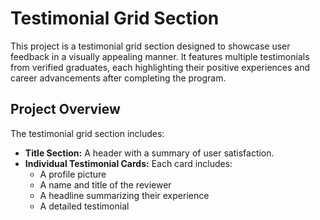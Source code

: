 # Testimonial Grid Section

This project is a testimonial grid section designed to showcase user feedback in a visually appealing manner. It features multiple testimonials from verified graduates, each highlighting their positive experiences and career advancements after completing the program.

## Project Overview

The testimonial grid section includes:

- **Title Section:** A header with a summary of user satisfaction.
- **Individual Testimonial Cards:** Each card includes:
  - A profile picture
  - A name and title of the reviewer
  - A headline summarizing their experience
  - A detailed testimonial
